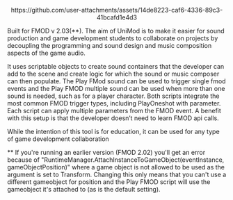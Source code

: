 <p align="center">
https://github.com/user-attachments/assets/14de8223-caf6-4336-89c3-41bcafd1e4d3
</p>


Built for FMOD v 2.03(**). 
The aim of UniMod is to make it easier for sound production and game development students to collaborate on projects by decoupling the programming and sound design and music composition aspects of the game audio.

It uses scriptable objects to create sound containers that the developer can add to the scene and create logic for which the sound or music composer can then populate. The Play FMod sound can be used to trigger single fmod events and the Play FMOD multiple sound can be used when more than one sound is needed, such as for a player character. Both scripts integrate the most common FMOD trigger types, including PlayOneshot with parameter. Each script can apply multiple parameters from the FMOD event. 
A benefit with this setup is that the developer doesn’t need to learn FMOD api calls. 

While the intention of this tool is for education, it can be used for any type of game development collaboration














** If you're running an earlier version (FMOD 2.02) you'll get an error because of "RuntimeManager.AttachInstanceToGameObject(eventInstance, gameObjectPosition)" where a game object is not allowed to be used as the argument is set to Transform. Changing this only means that you can't use a different gameobject for position and the Play FMOD script will use the gameobject it's attached to (as is the default setting). 
